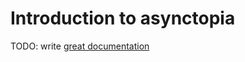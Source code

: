 # Introduction to asynctopia

TODO: write [great documentation](http://jacobian.org/writing/what-to-write/)
